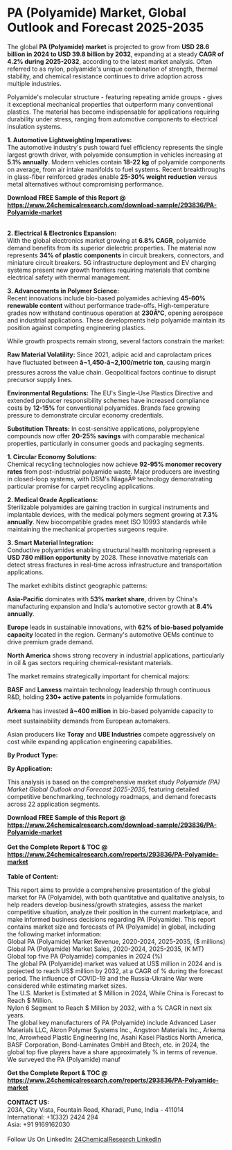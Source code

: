 <h1>PA (Polyamide) Market, Global Outlook and Forecast 2025-2035</h1><p>The global <strong>PA (Polyamide) market</strong> is projected to grow from <strong>USD 28.6 billion in 2024 to USD 39.8 billion by 2032</strong>, expanding at a steady <strong>CAGR of 4.2% during 2025-2032</strong>, according to the latest market analysis. Often referred to as nylon, polyamide's unique combination of strength, thermal stability, and chemical resistance continues to drive adoption across multiple industries.</p><p>Polyamide's molecular structure - featuring repeating amide groups - gives it exceptional mechanical properties that outperform many conventional plastics. The material has become indispensable for applications requiring durability under stress, ranging from automotive components to electrical insulation systems.</p><p><strong>1. Automotive Lightweighting Imperatives:</strong><br>
The automotive industry's push toward fuel efficiency represents the single largest growth driver, with polyamide consumption in vehicles increasing at <strong>5.1% annually</strong>. Modern vehicles contain <strong>18-22 kg</strong> of polyamide components on average, from air intake manifolds to fuel systems. Recent breakthroughs in glass-fiber reinforced grades enable <strong>25-30% weight reduction</strong> versus metal alternatives without compromising performance.</p><div><b>Download FREE Sample of this Report @ 
            <a href="https://www.24chemicalresearch.com/download-sample/293836/PA-Polyamide-market">
            https://www.24chemicalresearch.com/download-sample/293836/PA-Polyamide-market</a></b></div><br><p><strong>2. Electrical &amp; Electronics Expansion:</strong><br>
With the global electronics market growing at <strong>6.8% CAGR</strong>, polyamide demand benefits from its superior dielectric properties. The material now represents <strong>34% of plastic components</strong> in circuit breakers, connectors, and miniature circuit breakers. 5G infrastructure deployment and EV charging systems present new growth frontiers requiring materials that combine electrical safety with thermal management.</p><p><strong>3. Advancements in Polymer Science:</strong><br>
Recent innovations include bio-based polyamides achieving <strong>45-60% renewable content</strong> without performance trade-offs. High-temperature grades now withstand continuous operation at <strong>230Â°C</strong>, opening aerospace and industrial applications. These developments help polyamide maintain its position against competing engineering plastics.</p><p>While growth prospects remain strong, several factors constrain the market:</p><p><strong>Raw Material Volatility:</strong> Since 2021, adipic acid and caprolactam prices have fluctuated between <strong>â¬1,450-â¬2,100/metric ton</strong>, causing margin pressures across the value chain. Geopolitical factors continue to disrupt precursor supply lines.</p><p><strong>Environmental Regulations:</strong> The EU's Single-Use Plastics Directive and extended producer responsibility schemes have increased compliance costs by <strong>12-15%</strong> for conventional polyamides. Brands face growing pressure to demonstrate circular economy credentials.</p><p><strong>Substitution Threats:</strong> In cost-sensitive applications, polypropylene compounds now offer <strong>20-25% savings</strong> with comparable mechanical properties, particularly in consumer goods and packaging segments.</p><p><strong>1. Circular Economy Solutions:</strong><br>
Chemical recycling technologies now achieve <strong>92-95% monomer recovery rates</strong> from post-industrial polyamide waste. Major producers are investing in closed-loop systems, with DSM's NiagaÂ® technology demonstrating particular promise for carpet recycling applications.</p><p><strong>2. Medical Grade Applications:</strong><br>
Sterilizable polyamides are gaining traction in surgical instruments and implantable devices, with the medical polymers segment growing at <strong>7.3% annually</strong>. New biocompatible grades meet ISO 10993 standards while maintaining the mechanical properties surgeons require.</p><p><strong>3. Smart Material Integration:</strong><br>
Conductive polyamides enabling structural health monitoring represent a <strong>USD 780 million opportunity</strong> by 2028. These innovative materials can detect stress fractures in real-time across infrastructure and transportation applications.</p><p>The market exhibits distinct geographic patterns:</p><p><strong>Asia-Pacific</strong> dominates with <strong>53% market share</strong>, driven by China's manufacturing expansion and India's automotive sector growth at <strong>8.4% annually</strong>.</p><p><strong>Europe</strong> leads in sustainable innovations, with <strong>62% of bio-based polyamide capacity</strong> located in the region. Germany's automotive OEMs continue to drive premium grade demand.</p><p><strong>North America</strong> shows strong recovery in industrial applications, particularly in oil &amp; gas sectors requiring chemical-resistant materials.</p><p>The market remains strategically important for chemical majors:</p><p><strong>BASF</strong> and <strong>Lanxess</strong> maintain technology leadership through continuous R&amp;D, holding <strong>230+ active patents</strong> in polyamide formulations.</p><p><strong>Arkema</strong> has invested <strong>â¬400 million</strong> in bio-based polyamide capacity to meet sustainability demands from European automakers.</p><p>Asian producers like <strong>Toray</strong> and <strong>UBE Industries</strong> compete aggressively on cost while expanding application engineering capabilities.</p><p><strong>By Product Type:</strong></p><p><strong>By Application:</strong></p><p>This analysis is based on the comprehensive market study <em>Polyamide (PA) Market Global Outlook and Forecast 2025-2035</em>, featuring detailed competitive benchmarking, technology roadmaps, and demand forecasts across 22 application segments.</p><div><b>Download FREE Sample of this Report @ 
            <a href="https://www.24chemicalresearch.com/download-sample/293836/PA-Polyamide-market">
            https://www.24chemicalresearch.com/download-sample/293836/PA-Polyamide-market</a></b></div><br><div><b>Get the Complete Report & TOC @ 
            <a href="https://www.24chemicalresearch.com/reports/293836/PA-Polyamide-market">
            https://www.24chemicalresearch.com/reports/293836/PA-Polyamide-market</a></b></div><br>
            <b>Table of Content:</b><p>This report aims to provide a comprehensive presentation of the global market for PA (Polyamide), with both quantitative and qualitative analysis, to help readers develop business/growth strategies, assess the market competitive situation, analyze their position in the current marketplace, and make informed business decisions regarding PA (Polyamide). This report contains market size and forecasts of PA (Polyamide) in global, including the following market information:<br />
Global PA (Polyamide) Market Revenue, 2020-2024, 2025-2035, ($ millions)<br />
Global PA (Polyamide) Market Sales, 2020-2024, 2025-2035, (K MT)<br />
Global top five PA (Polyamide) companies in 2024 (%)<br />
The global PA (Polyamide) market was valued at US$ million in 2024 and is projected to reach US$ million by 2032, at a CAGR of % during the forecast period. The influence of COVID-19 and the Russia-Ukraine War were considered while estimating market sizes.<br />
The U.S. Market is Estimated at $ Million in 2024, While China is Forecast to Reach $ Million.<br />
Nylon 6 Segment to Reach $ Million by 2032, with a % CAGR in next six years.<br />
The global key manufacturers of PA (Polyamide) include Advanced Laser Materials LLC, Akron Polymer Systems Inc., Angstron Materials Inc., Arkema Inc, Arrowhead Plastic Engineering Inc, Asahi Kasei Plastics North America, BASF Corporation, Bond-Laminates GmbH and Btech, etc. in 2024, the global top five players have a share approximately % in terms of revenue.<br />
We surveyed the PA (Polyamide) manuf</p><div><b>Get the Complete Report & TOC @ 
            <a href="https://www.24chemicalresearch.com/reports/293836/PA-Polyamide-market">
            https://www.24chemicalresearch.com/reports/293836/PA-Polyamide-market</a></b></div><br><b>CONTACT US:</b><br>
            203A, City Vista, Fountain Road, Kharadi, Pune, India - 411014<br>
            International: +1(332) 2424 294<br>
            Asia: +91 9169162030 <br><br>
            Follow Us On LinkedIn: <a href="https://www.linkedin.com/company/24chemicalresearch/">24ChemicalResearch LinkedIn</a>